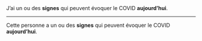 <!---->J’ai un ou des <b>signes</b> qui peuvent évoquer le COVID <b>aujourd’hui</b>.

---

<!---->Cette personne a un ou des <b>signes</b> qui peuvent évoquer le COVID <b>aujourd’hui</b>.
